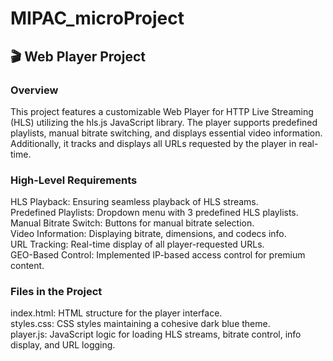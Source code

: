 # MIPAC_microProject

## 🎬 Web Player Project

### Overview
This project features a customizable Web Player for HTTP Live Streaming (HLS) utilizing the hls.js JavaScript library. The player supports predefined playlists, manual bitrate switching, and displays essential video information. Additionally, it tracks and displays all URLs requested by the player in real-time.

### High-Level Requirements

HLS Playback: Ensuring seamless playback of HLS streams. <br />
Predefined Playlists: Dropdown menu with 3 predefined HLS playlists. <br />
Manual Bitrate Switch: Buttons for manual bitrate selection. <br />
Video Information: Displaying bitrate, dimensions, and codecs info. <br />
URL Tracking: Real-time display of all player-requested URLs. <br />
GEO-Based Control: Implemented IP-based access control for premium content. <br />

### Files in the Project
index.html: HTML structure for the player interface. <br />
styles.css: CSS styles maintaining a cohesive dark blue theme. <br />
player.js: JavaScript logic for loading HLS streams, bitrate control, info display, and URL logging.<br />

